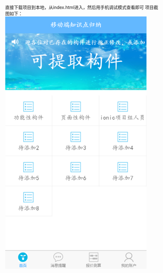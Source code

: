 直接下载项目到本地，从index.html进入，然后用手机调试模式查看即可 
项目截图如下： 
![image](https://github.com/Amanda-wang-belle/ionic_Aj_H5_Summary/blob/master/www/projectImg/1.png)
